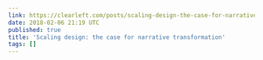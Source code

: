 ```yaml
---
link: https://clearleft.com/posts/scaling-design-the-case-for-narrative-transformation
date: 2018-02-06 21:19 UTC
published: true
title: 'Scaling design: the case for narrative transformation'
tags: []
---
```



